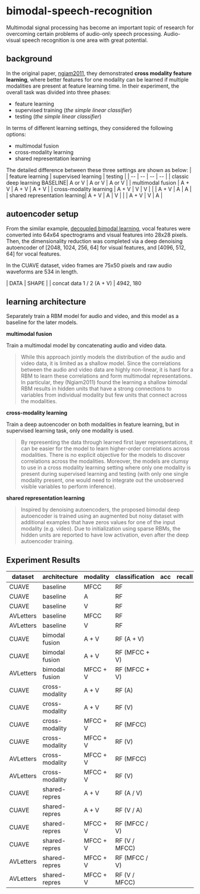 # bimodal-speech-recognition

Multimodal signal processing has become an important topic of research for overcoming certain problems of audio-only speech processing. Audio-visual speech recognition is one area with great potential.

## background

In the original paper, [ngiam2011](https://people.csail.mit.edu/khosla/papers/icml2011_ngiam.pdf), they demonstrated **cross modality feature learning**, where better features for one modality can be learned if multiple modalities are present at feature learning time. In their experiment, the overall task was divided into three phases:
* feature learning
* supervised training (*the simple linear classifier*)
* testing (*the simple linear classifier*)

In terms of different learning settings, they considered the following options:
* multimodal fusion
* cross-modality learning
* shared representation learning

The detailed difference between these three settings are shown as below:
|                               | feature learning | supervised learning | testing |
| --                            | --               | --                  | --      |
| classic deep learning BASELINE| A or V           | A or V              | A or V  |
| multimodal fusion             | A + V            | A + V               | A + V   |
| cross-modality learning       | A + V            | V                   | V       |
|                               | A + V            | A                   | A       |
| shared representation learning| A + V            | A                   | V       |
|                               | A + V            | V                   | A       |


## autoencoder setup

From the similar example, [decoupled bimodal learning](https://github.com/Jakobovski/decoupled-multimodal-learning/blob/master/README.md), vocal features were converted into 64x64 spectrograms and visual features into 28x28 pixels. Then, the dimensionality reduction was completed via a deep denoising autoencoder of [2048, 1024, 256, 64] for visual features, and [4096, 512, 64] for vocal features.

In the CUAVE dataset, video frames are 75x50 pixels and raw audio waveforms are 534 in length.

| DATA                      | SHAPE         |
| concat data 1 / 2 (A + V) | 4942, 180

## learning architecture

Separately train a RBM model for audio and video, and this model as a baseline for the later models.

**multimodal fusion**

Train a multimodal model by concatenating audio and video data.

> While this approach jointly models the distribution of the audio and video data, it is limited as a shallow model. Since the correlations between the audio and video data are highly non-linear, it is hard for a RBM to learn these correlations and form multimodal representations. In particular, they (Ngiam2011) found the learning a shallow bimodal RBM results in hidden units that have a strong connections to variables from individual modality but few units that connect across the modalities.


**cross-modality learning**

Train a deep autoencoder on both modalities in feature learning, but in supervised learning task, only one modality is used.

> By representing the data through learned first layer representations, it can be easier for the model to learn higher-order correlations across modalities. There is no explicit objective for the models to discover correlations across the modalities. Moreover, the models are clumsy to use in a cross modality learning setting where only one modality is present during supervised learning and testing (with only one single modality present, one would need to integrate out the unobserved visible variables to perform inference). 


**shared representation learning**

> Inspired by denoising autoencoders, the proposed bimodal deep autoencoder is trained using an augmented but noisy dataset with additional examples that have zeros values for one of the input modality (e.g. video). Due to initialization using sparse RBMs, the hidden units are reported to have low activation, even after the deep autoencoder training. 


## Experiment Results

| dataset   | architecture      | modality      | classification | acc    | recall | F1   |
| --        | --                | --            | --             | --     | --     | --   |
| CUAVE     | baseline          | MFCC          | RF             |     |
| CUAVE     | baseline          | A             | RF             |     |
| CUAVE     | baseline          | V             | RF             |     |
| AVLetters | baseline          | MFCC          | RF             |     |
| AVLetters | baseline          | V             | RF             |     |
| CUAVE     | bimodal fusion    | A + V         | RF (A + V)     |     |
| CUAVE     | bimodal fusion    | A + V         | RF (MFCC + V)  |     |
| AVLetters | bimodal fusion    | MFCC + V      | RF (MFCC + V)  |     |
| CUAVE     | cross-modality    | A + V         | RF (A)         |     |
| CUAVE     | cross-modality    | A + V         | RF (V)         |     |
| CUAVE     | cross-modality    | MFCC + V      | RF (MFCC)      |     |
| CUAVE     | cross-modality    | MFCC + V      | RF (V)         |     |
| AVLetters | cross-modality    | MFCC + V      | RF (MFCC)      |     |
| AVLetters | cross-modality    | MFCC + V      | RF (V)         |     |
| CUAVE     | shared-repres     | A + V         | RF (A / V)     |     |
| CUAVE     | shared-repres     | A + V         | RF (V / A)     |     |
| CUAVE     | shared-repres     | MFCC + V      | RF (MFCC / V)  |     |
| CUAVE     | shared-repres     | MFCC + V      | RF (V / MFCC)  |     |
| AVLetters | shared-repres     | MFCC + V      | RF (MFCC / V)  |     |
| AVLetters | shared-repres     | MFCC + V      | RF (V / MFCC)  |     |